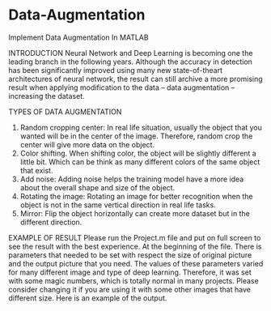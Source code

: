 # Data-Augmentation
Implement Data Augmentation In MATLAB

INTRODUCTION
Neural Network and Deep Learning is becoming one the leading branch in the following years.
Although the accuracy in detection has been significantly improved using many new state-of-theart architectures of neural network, the result can still archive a more promising result when
applying modification to the data – data augmentation – increasing the dataset.

TYPES OF DATA AUGMENTATION
1. Random cropping center:
In real life situation, usually the object that you wanted will be in the center of the image.
Therefore, random crop the center will give more data on the object.
2. Color shifting.
When shifting color, the object will be slightly different a little bit. Which can be think as
many different colors of the same object that exist.
3. Add noise:
Adding noise helps the training model have a more idea about the overall shape and size
of the object.
4. Rotating the image:
Rotating an image for better recognition when the object is not in the same vertical
direction in real life tasks.
5. Mirror:
Flip the object horizontally can create more dataset but in the different direction.

EXAMPLE OF RESULT
Please run the Project.m file and put on full screen to see the result with the best experience. At
the beginning of the file. There is parameters that needed to be set with respect the size of
original picture and the output picture that you need. The values of these parameters varied for
many different image and type of deep learning. Therefore, it was set with some magic numbers,
which is totally normal in many projects. Please consider changing it if you are using it with
some other images that have different size.
Here is an example of the output.
